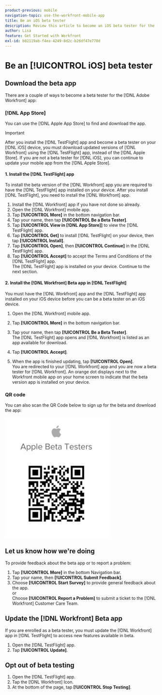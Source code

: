 ```yaml
---
product-previous: mobile
navigation-topic: use-the-workfront-mobile-app
title: Be an iOS beta tester
description: Review this article to become an iOS beta tester for the [!DNL Adobe Workfront] mobile app.
author: Lisa
feature: Get Started with Workfront
exl-id: b02119ab-f4ea-4249-8d2c-b26df47e770d
---
```

# Be an [!UICONTROL iOS] beta tester

## Download the beta app

There are a couple of ways to become a beta tester for the [!DNL Adobe Workfront] app:

### [!DNL App Store]

You can use the [!DNL Apple App Store] to find and download the app.

>[!IMPORTANT]
>
>After you install the [!DNL TestFlight] app and become a beta tester on your [!DNL iOS] device, you must download updated versions of [!DNL Workfront] using the [!DNL TestFlight] app, instead of the [!DNL Apple Store]. If you are not a beta tester for [!DNL iOS], you can continue to update your mobile app from the [!DNL Apple Store].

#### 1. Install the [!DNL TestFlight] app

To install the beta version of the [!DNL Workfront] app you are required to have the [!DNL TestFlight] app installed on your device. After you install [!DNL TestFlight], you need to install the [!DNL Workfront] app.

1. Install the [!DNL Workfront] app if you have not done so already.
1. Open the [!DNL Workfront] mobile app.
1. Tap **[!UICONTROL More]** in the bottom navigation bar.
1. Tap your name, then tap **[!UICONTROL Be a Beta Tester]**.
1. Tap **[!UICONTROL View in [!DNL App Store]]** to view the [!DNL TestFlight] app.
1. Tap **[!UICONTROL Get]** to install [!DNL TestFlight] on your device, then tap **[!UICONTROL Install]**.
1. Tap **[!UICONTROL Open]**, then **[!UICONTROL Continue]** in the [!DNL TestFlight] app.
1. Tap **[!UICONTROL Accept]** to accept the Terms and Conditions of the [!DNL TestFlight] app.\
   The [!DNL TestFlight] app is installed on your device. Continue to the next section.

#### 2. Install the [!DNL Workfront] Beta app in [!DNL TestFlight]

You must have the [!DNL Workfront] app and the [!DNL TestFlight] app installed on your iOS device before you can be a beta tester on an iOS device.

1. Open the [!DNL Workfront] mobile app.
1. Tap **[!UICONTROL More]** in the bottom navigation bar.
1. Tap your name, then tap **[!UICONTROL Be a Beta Tester]**.\
   The [!DNL TestFlight] app opens and [!DNL Workfront] is listed as an app available for download.

1. Tap **[!UICONTROL Accept]**.
1. When the app is finished updating, tap **[!UICONTROL Open]**.\
   You are redirected to your [!DNL Workfront] app and you are now a beta tester for [!DNL Workfront]. An orange dot displays next to the Workfront mobile app on your home screen to indicate that the beta version app is installed on your device.

### QR code

You can also scan the QR Code below to sign up for the beta and download the app:

![](assets/ios-qr-code-350x397.png)

## Let us know how we're doing

To provide feedback about the beta app or to report a problem:

1. Tap **[!UICONTROL More]** in the bottom Navigation bar.
1. Tap your name, then **[!UICONTROL Submit Feedback]**.
1. Choose **[!UICONTROL Start Survey]** to provide general feedback about the app.\
   or\
   Choose **[!UICONTROL Report a Problem]** to submit a ticket to the [!DNL Workfront] Customer Care Team.

## Update the [!DNL Workfront] Beta app

If you are enrolled as a beta tester, you must update the [!DNL Workfront] app in [!DNL TestFlight] to access new features available in beta.

1. Open the [!DNL TestFlight] app.
1. Tap **[!UICONTROL Update]**.

## Opt out of beta testing

1. Open the [!DNL TestFlight] app.
1. Tap the [!DNL Workfront] Icon.
1. At the bottom of the page, tap **[!UICONTROL Stop Testing]**.

